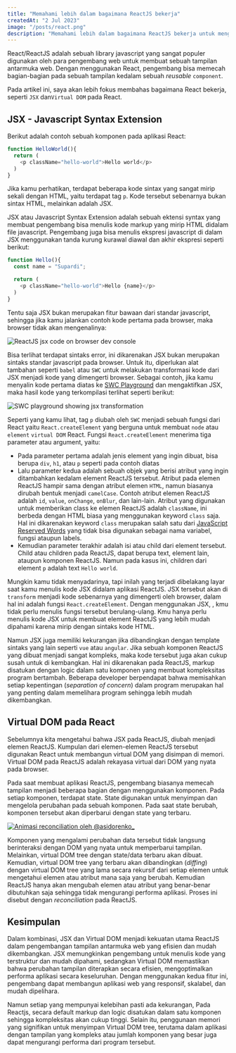 ```yaml
---
title: "Memahami lebih dalam bagaimana ReactJS bekerja"
createdAt: "2 Jul 2023"
image: "/posts/react.png"
description: "Memahami lebih dalam bagaimana ReactJS bekerja untuk mengetahui apa yang menjadi kelebihan dan kekurangannya."
---
```


React/ReactJS adalah sebuah library javascript yang sangat populer digunakan oleh para pengembang web untuk membuat sebuah tampilan antarmuka web. Dengan menggunakan React, pengembang bisa memecah bagian-bagian pada sebuah tampilan kedalam sebuah _reusable_ `component`.

Pada artikel ini, saya akan lebih fokus membahas bagaimana React bekerja, seperti `JSX` dan`Virtual DOM` pada React. 

## JSX - Javascript Syntax Extension

Berikut adalah contoh sebuah komponen pada aplikasi React:

```js
function HelloWorld(){
  return (
    <p className="hello-world">Hello world</p>
  )
}
```

Jika kamu perhatikan, terdapat beberapa kode sintax yang sangat mirip sekali dengan HTML, yaitu terdapat tag `p`. Kode tersebut sebenarnya bukan sintax HTML, melainkan adalah JSX.

JSX atau Javascript Syntax Extension adalah sebuah ektensi syntax yang membuat pengembang bisa menulis kode markup yang mirip HTML didalam file javascript. Pengembang juga bisa menulis ekspresi javascript di dalam JSX menggunakan tanda kurung kurawal diawal dan akhir ekspresi seperti berikut:

```js
function Hello(){
  const name = "Supardi";

  return (
    <p className="hello-world">Hello {name}</p>
  )
}
```

Tentu saja JSX bukan merupakan fitur bawaan dari standar javascript, sehingga jika kamu jalankan contoh kode pertama pada browser, maka browser tidak akan mengenalinya:

![ReactJS jsx code on browser dev console](/images/react-on-dev-console.png)

Bisa terlihat terdapat sintaks error, ini dikarenakan JSX bukan merupakan sintaks standar javascript pada browser. Untuk itu, diperlukan alat tambahan seperti `babel` atau `SWC` untuk melakukan transformasi kode dari JSX menjadi kode yang dimengerti browser. Sebagai contoh, jika kamu menyalin kode pertama diatas ke [SWC Playground](https://play.swc.rs/?version=1.3.66&code=H4sIAAAAAAAAA0srzUsuyczPU%2FBIzcnJD88vyknR0KzmUlAoSi0pLcpT0AAyFRRsChSScxKLi%2F0Sc1NtlTJASnXLQWqV7MD6FMAcG%2F0CO6ByTa5aACtSC4FWAAAA&config=H4sIAAAAAAAAA1WPSQ7CMAxF9z1F5DVbWHCHHsIKbpUqk%2BJUIqp6d9JMwM7%2Bg598TELAxhKe4shjXjwGpjD2rHCyEd9ZAZIGWQblI9y6u%2FFlxbBTUc5qQMSwUiwlvrc0aOeYsragZmqaUVYt6ZcnnfGBmP%2BDVxTtqke%2F4qaGBONeezHbHzF5qvgHfEMdNg6D4rk3yxPnB%2BvJL0oTAQAA) dan mengaktifkan JSX, maka hasil kode yang terkompilasi terlihat seperti berikut:

![SWC playground showing jsx transformation](/images/swc_playground.png)

Seperti yang kamu lihat, tag `p` diubah oleh `SWC` menjadi sebuah fungsi dari React yaitu `React.createElement` yang berguna untuk membuat `node` atau `element` `virtual DOM` React. Fungsi `React.createElement` menerima tiga parameter atau argument, yaitu:

- Pada parameter pertama adalah jenis element yang ingin dibuat, bisa berupa `div`, `h1`, atau `p` seperti pada contoh diatas
- Lalu parameter kedua adalah sebuah objek yang berisi atribut yang ingin ditambahkan kedalam element ReactJS tersebut. Atribut pada elemen ReactJS hampir sama dengan atribut elemen `HTML`, namun biasanya dirubah bentuk menjadi `camelCase`. Contoh atribut elemen ReactJS adalah `id`, `value`, `onChange`, `onBlur`, dan lain-lain. Atribut yang digunakan untuk memberikan class ke elemen ReactJS adalah `className`, ini berbeda dengan HTML biasa yang menggunakan keyword `class` saja. Hal ini dikarenakan keyword `class` merupakan salah satu dari [JavaScript Reserved Words](https://www.w3schools.com/js/js_reserved.asp) yang tidak bisa digunakan sebagai nama variabel, fungsi ataupun labels.
- Kemudian parameter terakhir adalah isi atau child dari element tersebut. Child atau children pada ReactJS, dapat berupa text, element lain, ataupun komponen ReactJS. Namun pada kasus ini, children dari element `p` adalah text `Hello world`.

Mungkin kamu tidak menyadarinya, tapi inilah yang terjadi dibelakang layar saat kamu menulis kode JSX didalam aplikasi ReactJS. JSX tersebut akan  di `transform` menjadi kode sebenarnya yang dimengerti oleh browser, dalam hal ini adalah fungsi `React.createElement`. Dengan menggunakan JSX, , kmu tidak perlu menulis fungsi tersebut berulang-ulang. Kmu hanya perlu menulis kode JSX untuk membuat element ReactJS yang lebih mudah dipahami karena mirip dengan sintaks kode HTML.

Namun JSX juga memiliki kekurangan jika dibandingkan dengan template sintaks yang lain seperti `vue` atau `angular`. Jika sebuah komponen ReactJS yang dibuat menjadi sangat kompleks, maka kode tersebut juga akan cukup susah untuk di kembangkan. Hal ini dikarenakan pada ReactJS, markup disatukan dengan logic dalam satu komponen yang membuat kompleksitas program bertambah. Beberapa developer berpendapat bahwa memisahkan setiap kepentingan (_separation of concern_) dalam program merupakan hal yang penting dalam memelihara program sehingga lebih mudah dikembangkan.

## Virtual DOM pada React

Sebelumnya kita mengetahui bahwa JSX pada ReactJS, diubah menjadi elemen ReactJS. Kumpulan dari elemen-elemen ReactJS tersebut digunakan React untuk membangun virtual DOM yang disimpan di memori. Virtual DOM pada ReactJS adalah rekayasa virtual dari DOM yang nyata pada browser.

Pada saat membuat aplikasi ReactJS, pengembang biasanya memecah tampilan menjadi beberapa bagian dengan menggunakan komponen. Pada setiap komponen, terdapat state. State digunakan untuk menyimpan dan mengelola perubahan pada sebuah komponen. Pada saat state berubah, komponen tersebut akan diperbarui dengan state yang terbaru.

<a href="https://twitter.com/i/status/1616115618356379663" style="display: block; width: 100%; max-width: 400px">
  <img src="/images/reconciliation.gif" alt="Animasi reconciliation oleh @asidorenko_"/>
</a>

Komponen yang mengalami perubahan data tersebut tidak langsung berinteraksi dengan DOM yang nyata untuk memperbarui tampilan. Melainkan, virtual DOM tree dengan state/data terbaru akan dibuat. Kemudian, virtual DOM tree yang terbaru akan dibandingkan (_diffing_) dengan virtual DOM tree yang lama secara rekursif dari setiap elemen untuk mengetahui elemen atau atribut mana saja yang berubah. Kemudian ReactJS hanya akan mengubah elemen atau atribut yang benar-benar dibutuhkan saja sehingga tidak mengurangi performa aplikasi. Proses ini disebut dengan _reconciliation_ pada ReactJS.

## Kesimpulan

Dalam kombinasi, JSX dan Virtual DOM menjadi kekuatan utama ReactJS dalam pengembangan tampilan antarmuka web yang efisien dan mudah dikembangkan. JSX memungkinkan pengembang untuk menulis kode yang terstruktur dan mudah dipahami, sedangkan Virtual DOM memastikan bahwa perubahan tampilan diterapkan secara efisien, mengoptimalkan performa aplikasi secara keseluruhan. Dengan menggunakan kedua fitur ini, pengembang dapat membangun aplikasi web yang responsif, skalabel, dan mudah dipelihara.

Namun setiap yang mempunyai kelebihan pasti ada kekurangan, Pada Reactjs, secara default markup dan logic disatukan dalam satu komponen sehingga kompleksitas akan cukup tinggi. Selain itu, penggunaan memori yang signifikan untuk menyimpan Virtual DOM tree, terutama dalam aplikasi dengan tampilan yang kompleks atau jumlah komponen yang besar juga dapat mengurangi performa dari program tersebut.